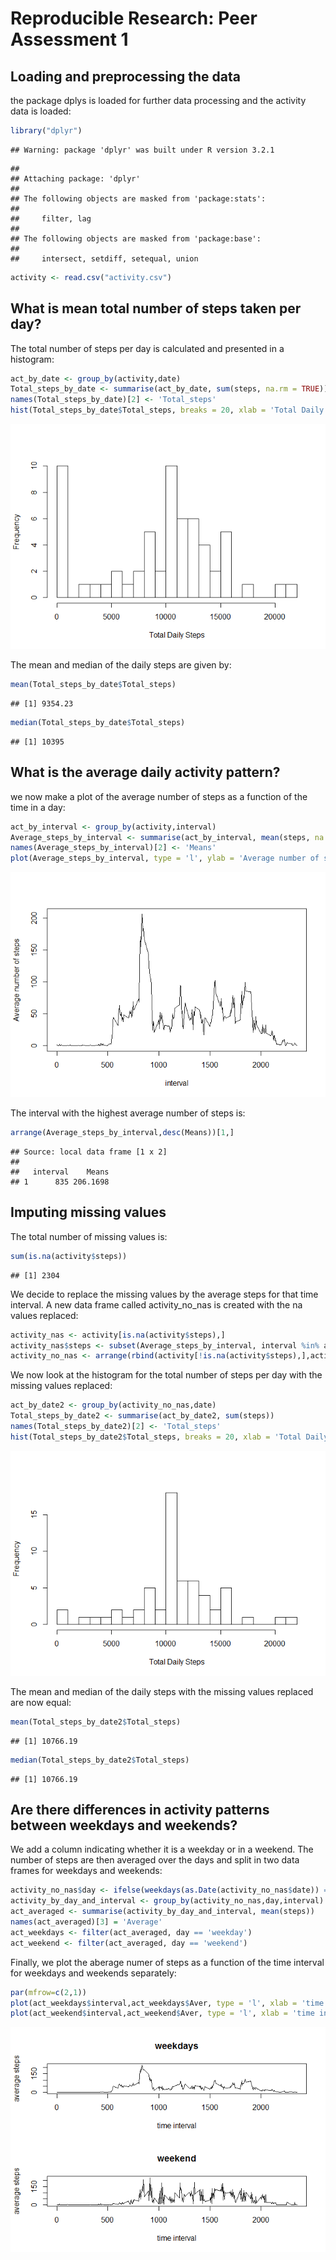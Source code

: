 # Reproducible Research: Peer Assessment 1


## Loading and preprocessing the data

the package dplys is loaded for further data processing and the activity data is loaded:

```r
library("dplyr")
```

```
## Warning: package 'dplyr' was built under R version 3.2.1
```

```
## 
## Attaching package: 'dplyr'
## 
## The following objects are masked from 'package:stats':
## 
##     filter, lag
## 
## The following objects are masked from 'package:base':
## 
##     intersect, setdiff, setequal, union
```

```r
activity <- read.csv("activity.csv")
```


## What is mean total number of steps taken per day?

The total number of steps per day is calculated and presented in a histogram:


```r
act_by_date <- group_by(activity,date)
Total_steps_by_date <- summarise(act_by_date, sum(steps, na.rm = TRUE))
names(Total_steps_by_date)[2] <- 'Total_steps'
hist(Total_steps_by_date$Total_steps, breaks = 20, xlab = 'Total Daily Steps', main = '')
```

![](PA1_template_files/figure-html/unnamed-chunk-2-1.png) 

The mean and median of the daily steps are given by:


```r
mean(Total_steps_by_date$Total_steps)
```

```
## [1] 9354.23
```

```r
median(Total_steps_by_date$Total_steps)
```

```
## [1] 10395
```

## What is the average daily activity pattern?

we now make a plot of the average number of steps as a function of the time in a day:


```r
act_by_interval <- group_by(activity,interval)
Average_steps_by_interval <- summarise(act_by_interval, mean(steps, na.rm = TRUE))
names(Average_steps_by_interval)[2] <- 'Means'
plot(Average_steps_by_interval, type = 'l', ylab = 'Average number of steps')
```

![](PA1_template_files/figure-html/unnamed-chunk-4-1.png) 

The interval with the highest average number of steps is:


```r
arrange(Average_steps_by_interval,desc(Means))[1,]
```

```
## Source: local data frame [1 x 2]
## 
##   interval    Means
## 1      835 206.1698
```

## Imputing missing values

The total number of missing values is:


```r
sum(is.na(activity$steps))
```

```
## [1] 2304
```

We decide to replace the missing values by the average steps for that time interval. A new data frame called activity_no_nas is created with the na values replaced:


```r
activity_nas <- activity[is.na(activity$steps),]
activity_nas$steps <- subset(Average_steps_by_interval, interval %in% activity_nas$interval)$Means
activity_no_nas <- arrange(rbind(activity[!is.na(activity$steps),],activity_nas), date, interval)
```

We now look at the histogram for the total number of steps per day with the missing values replaced:


```r
act_by_date2 <- group_by(activity_no_nas,date)
Total_steps_by_date2 <- summarise(act_by_date2, sum(steps))
names(Total_steps_by_date2)[2] <- 'Total_steps'
hist(Total_steps_by_date2$Total_steps, breaks = 20, xlab = 'Total Daily Steps', main = '')
```

![](PA1_template_files/figure-html/unnamed-chunk-8-1.png) 

The mean and median of the daily steps with the missing values replaced are now equal:


```r
mean(Total_steps_by_date2$Total_steps)
```

```
## [1] 10766.19
```

```r
median(Total_steps_by_date2$Total_steps)
```

```
## [1] 10766.19
```
## Are there differences in activity patterns between weekdays and weekends?

We add a column indicating whether it is a weekday or in a weekend. The number of steps are then averaged over the days and split in two data frames for weekdays and weekends:


```r
activity_no_nas$day <- ifelse(weekdays(as.Date(activity_no_nas$date)) == c('zaterdag','zondag'),'weekend','weekday')
activity_by_day_and_interval <- group_by(activity_no_nas,day,interval)
act_averaged <- summarise(activity_by_day_and_interval, mean(steps))
names(act_averaged)[3] = 'Average'
act_weekdays <- filter(act_averaged, day == 'weekday')
act_weekend <- filter(act_averaged, day == 'weekend')
```

Finally, we plot the aberage numer of steps as a function of the time interval for weekdays and weekends separately:


```r
par(mfrow=c(2,1))
plot(act_weekdays$interval,act_weekdays$Aver, type = 'l', xlab = 'time interval', ylab = 'average steps', main = 'weekdays')
plot(act_weekend$interval,act_weekend$Aver, type = 'l', xlab = 'time interval', ylab = 'average steps', main = 'weekend')
```

![](PA1_template_files/figure-html/unnamed-chunk-11-1.png) 
